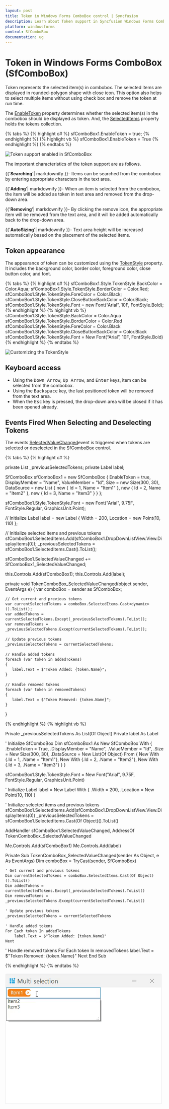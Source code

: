 ```yaml
---
layout: post
title: Token in Windows Forms ComboBox control | Syncfusion
description: Learn about Token support in Syncfusion Windows Forms ComboBox (SfComboBox) control and more details.
platform: windowsforms
control: SfComboBox
documentation: ug
---
```


# Token in Windows Forms ComboBox (SfComboBox)

Token represents the selected item(s) in combobox. The selected items are displayed in rounded-polygon shape with close icon. This option also helps to select multiple items without using check box and remove the token at run time. 

The [EnableToken](https://help.syncfusion.com/cr/windowsforms/Syncfusion.WinForms.ListView.SfComboBox.html#Syncfusion_WinForms_ListView_SfComboBox_EnableToken) property determines whether the selected item(s) in the combobox should be displayed as token. And, the [SelectedItems](https://help.syncfusion.com/cr/windowsforms/Syncfusion.WinForms.ListView.SfComboBox.html#Syncfusion_WinForms_ListView_SfComboBox_SelectedItems) property holds the tokens collection.

{% tabs %}
{% highlight c# %}
sfComboBox1.EnableToken = true;
{% endhighlight %}
{% highlight vb %}
sfComboBox1.EnableToken = True
{% endhighlight %}
{% endtabs %}

![Token support enabled in SfComboBox](Token_images/Token_img1.png)

The important characteristics of the token support are as follows.

{{'**Searching**'| markdownify }}- Items can be searched from the combobox by entering appropriate characters in the text area.

{{'**Adding**'| markdownify }}- When an item is selected from the combobox, the item will be added as token in text area and removed from the drop-down area. 

{{'**Removing**'| markdownify }}- By clicking the remove icon, the appropriate item will be removed from the text area, and it will be added automatically back to the drop-down area.

{{'**AutoSizing**'| markdownify }}- Text area height will be increased automatically based on the placement of the selected items.

## Token appearance

The appearance of token can be customized using the [TokenStyle](https://help.syncfusion.com/cr/windowsforms/Syncfusion.WinForms.ListView.Styles.ComboBoxVisualStyle.html#Syncfusion_WinForms_ListView_Styles_ComboBoxVisualStyle_TokenStyle) property. It includes the background color, border color, foreground color, close button color, and font.

{% tabs %}
{% highlight c# %}
sfComboBox1.Style.TokenStyle.BackColor = Color.Aqua;
sfComboBox1.Style.TokenStyle.BorderColor = Color.Red;
sfComboBox1.Style.TokenStyle.ForeColor = Color.Black;
sfComboBox1.Style.TokenStyle.CloseButtonBackColor = Color.Black;
sfComboBox1.Style.TokenStyle.Font = new Font(“Arial”, 10F, FontStyle.Bold);
{% endhighlight %}
{% highlight vb %}
sfComboBox1.Style.TokenStyle.BackColor = Color.Aqua
sfComboBox1.Style.TokenStyle.BorderColor = Color.Red
sfComboBox1.Style.TokenStyle.ForeColor = Color.Black
sfComboBox1.Style.TokenStyle.CloseButtonBackColor = Color.Black
sfComboBox1.Style.TokenStyle.Font = New Font(“Arial”, 10F, FontStyle.Bold)
{% endhighlight %}
{% endtabs %}

![Customizing the TokenStyle](Token_images/Token_img2.png)

## Keyboard access

* Using the <kbd>Down Arrow</kbd>, <kbd>Up Arrow</kbd>, and <kbd>Enter</kbd> keys, item can be selected from the combobox.
* Using the <kbd>Backspace</kbd> key, the last positioned token will be removed from the text area.
* When the <kbd>Esc</kbd> key is pressed, the drop-down area will be closed if it has been opened already. 

## Events Fired When Selecting and Deselecting Tokens 

The events [SelectedValueChanged](https://help.syncfusion.com/cr/windowsforms/Syncfusion.WinForms.ListView.SfComboBox.html#Syncfusion_WinForms_ListView_SfComboBox_SelectedValueChanged)event is triggered when tokens are selected or deselected in the SfComboBox control.

{% tabs %}
{% highlight c# %}

private List<object> _previousSelectedTokens; 
private Label label;  

SfComboBox sfComboBox1 = new SfComboBox
{
    EnableToken = true,
    DisplayMember = "Name",
    ValueMember = "Id",
    Size = new Size(300, 30),
    DataSource = new List<dynamic>
   {
    new { Id = 1, Name = "Item1" },
    new { Id = 2, Name = "Item2" },
    new { Id = 3, Name = "Item3" }
   }
};

sfComboBox1.Style.TokenStyle.Font = new Font("Arial", 9.75F, FontStyle.Regular, GraphicsUnit.Point);

// Initialize Label
label = new Label
{
    Width = 200,
    Location = new Point(10, 110)
};

// Initialize selected items and previous tokens
sfComboBox1.SelectedItems.Add(sfComboBox1.DropDownListView.View.DisplayItems[0]);
_previousSelectedTokens = sfComboBox1.SelectedItems.Cast<dynamic>().ToList();

sfComboBox1.SelectedValueChanged += SfComboBox1_SelectedValueChanged;

this.Controls.Add(sfComboBox1);
this.Controls.Add(label);

private void TokenComboBox_SelectedValueChanged(object sender, EventArgs e)
{
    var comboBox = sender as SfComboBox;

    // Get current and previous tokens
    var currentSelectedTokens = comboBox.SelectedItems.Cast<dynamic>().ToList();
    var addedTokens = currentSelectedTokens.Except(_previousSelectedTokens).ToList();
    var removedTokens = _previousSelectedTokens.Except(currentSelectedTokens).ToList();

    // Update previous tokens
    _previousSelectedTokens = currentSelectedTokens;

    // Handle added tokens
    foreach (var token in addedTokens)
    {
       label.Text = $"Token Added: {token.Name}";
    }

    // Handle removed tokens
    foreach (var token in removedTokens)
    {
       label.Text = $"Token Removed: {token.Name}";
    }
}

{% endhighlight %}
{% highlight vb %}

Private _previousSelectedTokens As List(Of Object)
Private label As Label

' Initialize SfComboBox
Dim sfComboBox1 As New SfComboBox With {
    .EnableToken = True,
    .DisplayMember = "Name",
    .ValueMember = "Id",
    .Size = New Size(300, 30),
    .DataSource = New List(Of Object) From {
        New With {.Id = 1, .Name = "Item1"},
        New With {.Id = 2, .Name = "Item2"},
        New With {.Id = 3, .Name = "Item3"}
    }
}

sfComboBox1.Style.TokenStyle.Font = New Font("Arial", 9.75F, FontStyle.Regular, GraphicsUnit.Point)

' Initialize Label
label = New Label With {
    .Width = 200,
    .Location = New Point(10, 110)
}

' Initialize selected items and previous tokens
sfComboBox1.SelectedItems.Add(sfComboBox1.DropDownListView.View.DisplayItems(0))
_previousSelectedTokens = sfComboBox1.SelectedItems.Cast(Of Object)().ToList()

AddHandler sfComboBox1.SelectedValueChanged, AddressOf TokenComboBox_SelectedValueChanged

Me.Controls.Add(sfComboBox1)
Me.Controls.Add(label)


Private Sub TokenComboBox_SelectedValueChanged(sender As Object, e As EventArgs)
    Dim comboBox = TryCast(sender, SfComboBox)

    ' Get current and previous tokens
    Dim currentSelectedTokens = comboBox.SelectedItems.Cast(Of Object)().ToList()
    Dim addedTokens = currentSelectedTokens.Except(_previousSelectedTokens).ToList()
    Dim removedTokens = _previousSelectedTokens.Except(currentSelectedTokens).ToList()

    ' Update previous tokens
    _previousSelectedTokens = currentSelectedTokens

    ' Handle added tokens
    For Each token In addedTokens
        label.Text = $"Token Added: {token.Name}"
    Next

   ' Handle removed tokens
    For Each token In removedTokens
        label.Text = $"Token Removed: {token.Name}"
    Next
End Sub

{% endhighlight %}
{% endtabs %}

![Event fired when Selecting/Unselecting token item](Token_images/Token_Event.gif)